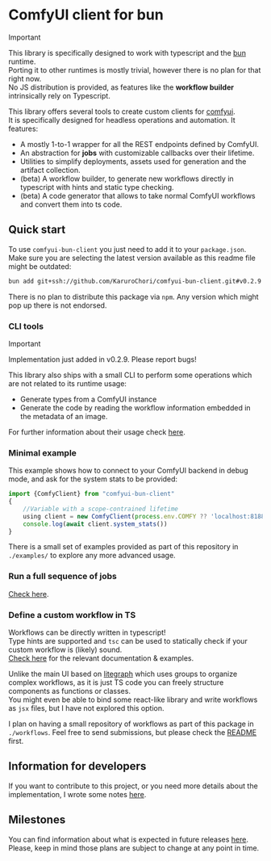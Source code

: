 # ComfyUI client for bun

> [!IMPORTANT]  
> This library is specifically designed to work with typescript and the [bun](https://bun.sh/) runtime.  
> Porting it to other runtimes is mostly trivial, however there is no plan for that right now.  
> No JS distribution is provided, as features like the **workflow builder** intrinsically rely on Typescript.

This library offers several tools to create custom clients for [comfyui](https://github.com/comfyanonymous/ComfyUI).  
It is specifically designed for headless operations and automation. It features:

- A mostly 1-to-1 wrapper for all the REST endpoints defined by ComfyUI.
- An abstraction for **jobs** with customizable callbacks over their lifetime.
- Utilities to simplify deployments, assets used for generation and the artifact collection.
- (beta) A workflow builder, to generate new workflows directly in typescript with hints and static type checking.
- (beta) A code generator that allows to take normal ComfyUI workflows and convert them into ts code.

## Quick start

To use `comfyui-bun-client` you just need to add it to your `package.json`.  
Make sure you are selecting the latest version available as this readme file might be outdated:

```sh
bun add git+ssh://github.com/KaruroChori/comfyui-bun-client.git#v0.2.9
```

There is no plan to distribute this package via `npm`. Any version which might pop up there is not endorsed.

### CLI tools

> [!IMPORTANT]  
> Implementation just added in v0.2.9. Please report bugs!

This library also ships with a small CLI to perform some operations which are not related to its runtime usage:

- Generate types from a ComfyUI instance
- Generate the code by reading the workflow information embedded in the metadata of an image.

For further information about their usage check [here](./docs/cli.md).

### Minimal example

This example shows how to connect to your ComfyUI backend in debug mode, and ask for the system stats to be provided:

```ts
import {ComfyClient} from "comfyui-bun-client"
{
    //Variable with a scope-contrained lifetime
    using client = new ComfyClient(process.env.COMFY ?? 'localhost:8188', { debug: true })
    console.log(await client.system_stats())
}
```

There is a small set of examples provided as part of this repository in `./examples/` to explore any more advanced usage.

### Run a full sequence of jobs

[Check here](./docs/run-jobs.md).

### Define a custom workflow in TS

Workflows can be directly written in typescript!  
Type hints are supported and `tsc` can be used to statically check if your custom workflow is (likely) sound.  
[Check here](./docs/custom-workflows.md) for the relevant documentation & examples.

Unlike the main UI based on [litegraph](https://github.com/jagenjo/litegraph.js) which uses groups to organize complex workflows, as it is just TS code you can freely structure components as functions or classes.  
You might even be able to bind some react-like library and write workflows as `jsx` files, but I have not explored this option.

I plan on having a small repository of workflows as part of this package in `./workflows`. Feel free to send submissions, but please check the [README](./workflows/README.md) first.

## Information for developers

If you want to contribute to this project, or you need more details about the implementation, I wrote some notes [here](./docs/developers.md).

## Milestones

You can find information about what is expected in future releases [here](./TODO.md).  
Please, keep in mind those plans are subject to change at any point in time.

